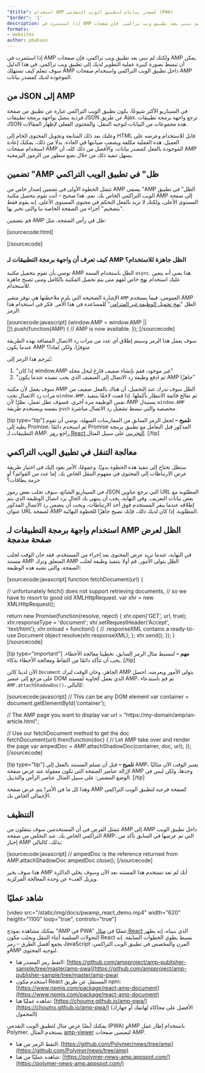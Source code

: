 ```yaml
---
"$title": استخدام AMP كمصدر بيانات لتطبيق الويب التقدمي (PWA)
"$order": '1'
description: إذا استثمرت في AMP ولكنك لم تبني بعد تطبيق ويب تراكمي، فإن صفحات AMP يمكن أن تبسط بصورة كبيرة عملية التطوير لديك إلى تطبيق ويب تراكمي.
formats:
- websites
author: pbakaus
---
```


إذا استثمرت في AMP ولكنك لم تبني بعد تطبيق ويب تراكمي، فإن صفحات AMP يمكن أن تبسط بصورة كبيرة عملية التطوير لديك إلى تطبيق ويب تراكمي. في هذا الدليل سوف تتعلم كيف تستهلك AMP داخل تطبيق الويب التراكمي واستخدام صفحات AMP الموجودة لديك كمصدر بيانات.

## من JSON إلى AMP

في السيناريو الأكثر شيوعًا، يكون تطبيق الويب التراكمي عبارة عن تطبيق من صفحة فردية يتصل بواجهة برمجة تطبيقات JSON عن طريق Ajax. ترجع واجهة برمجة تطبيقات JSON هذه مجموعات من البيانات لتوجيه التنقل، والمحتوى الفعلي لإظهار المقالات.

وعليك بعد ذلك المتابعة وتحويل المحتوى الخام إلى HTML قابل للاستخدام وعرضه على العميل. هذه العملية مكلفة ويصعب صيانتها في العادة. بدلا من ذلك، يمكنك إعادة استخدام صفحات AMP الموجودة بالفعل كمصدر بيانات. والأفضل من ذلك كله، أن AMP يسهل تنفيذ ذلك من خلال بضع سطور من الرموز البرمجية.

## تضمين "AMP ظل" في تطبيق الويب التراكمي

تتمثل الخطوة الأولى في تضمين إصدار خاص من AMP يسمى "AMP الظل" في تطبيق الويب التراكمي الخاص بك. نعم، هذا صحيح – أنت تقوم بتحميل مكتبة AMP إلى صفحة المستوى الأعلى، ولكنك لا تريد بالفعل التحكم في محتوى المستوى الأعلى. إنه يقوم فقط "بتضخيم" أجزاء من الصفحة الخاصة بنا والتي تخبر بها.

قم بتضمين AMP ظل في رأس الصفحة، مثل:

[sourcecode:html]
<!-- Asynchronously load the AMP-with-Shadow-DOM runtime library. -->
<script async src="https://cdn.ampproject.org/shadow-v0.js"></script>
[/sourcecode]

### كيف تعرف أن واجهة برمجة التطبيقات لـ AMP الظل جاهزة للاستخدام؟

نوصي بأن تقوم بتحميل مكتبة AMP الظل باستخدام السمة `async`. هذا يعني أنه يتعين عليك استخدام نهج خاص لفهم متى يتم تحميل المكتبة بالكامل ومتى تصبح جاهزة للاستخدام.

الإشارة الصحيحة التي يلزم ملاحظتها هي توفر متغير `AMP` العمومي، فيما يستخدم AMP الظل “[نهج تحميل الوظيفة غير المتزامن](http://mrcoles.com/blog/google-analytics-asynchronous-tracking-how-it-work/)” للمساعدة في هذا الأمر. فكر في استخدام هذا الرمز:

[sourcecode:javascript]
(window.AMP = window.AMP || []).push(function(AMP) {
  // AMP is now available.
});
[/sourcecode]

سوف يعمل هذا الرمز وسيتم إطلاق أي عدد من مرات رد الاتصال المضافة بهذه الطريقة عندما يكون AMP متوفرًا، ولكن لماذا؟

يُترجم هذا الرمز إلى:

1. "إذا كان window.AMP غير موجود، فقم بإنشاء صفيف فارغ ليحل محله"
2. "ثم ادفع وظيفة رد الاتصال إلى الصفيف الذي يجب تنفيذه عندما يكون AMP جاهزًا"

سوف يعمل لأن مكتبة AMP الظل سوف تدرك عند التحميل، أن هناك بالفعل صفيف من مرات رد الاتصال تحت `window.AMP`، ثم تعالج قائمة الانتظار بأكملها. إذا قمت لاحقًا بتنفيذ نفس الوظيفة مرة أخرى، فسوف تظل تعمل، نظرًا لأن AMP يستبدل `window.AMP` بنفسه ويستخدم طريقة <code>push</code> مخصصة والتي تبسط تشغيل رد الاتصال مباشرة.

[tip type="tip"] **تلميح –** لجعل الرمز السابق من الممارسات السهلة، نوصي أن تقوم بطيه إلى Promise، ثم استخدم دائمًا Promise المذكور قبل التعامل مع تطبيق برمجة التطبيقات لـ AMP. راجع [رمز React التجريبي](https://github.com/ampproject/amp-publisher-sample/blob/master/amp-pwa/src/components/amp-document/amp-document.js#L20) على سبيل المثال. [/tip]

## معالجة التنقل في تطبيق الويب التراكمي

ستظل تحتاج إلى تنفيذ هذه الخطوة يدويًا. وعمومًا، الأمر يعود إليك في اختيار طريقة عرض الارتباطات إلى المحتوى في مفهوم التنقل الخاص بك. إما عدد من القوائم؟ أو حزمة بطاقات؟

في السيناريو الشائع، سوف تجلب بعض رموز JSON التي ترجع عناوين URL المطلوبة مع بعض بيانات التعريف. وفي النهاية، يجب أن ينتهي بك الحال برد اتصال الوظيفة الذي يتم إطلاقه عندما ينقر المستخدم فوق أحد الارتباطات، ويجب أن يتضمن رد الاتصال المذكور عنوان URL لصفحة AMP المطلوبة. إذا كان لديك ذلك، فإنك تصبح جاهزًا للخطوة النهائية.

## استخدام واجهة برمجة التطبيقات لـ AMP الظل لعرض صفحة مدمجة

في النهاية، عندما تريد عرض المحتوى بعد إجراء من المستخدم، فقد حان الوقت لجلب مستند AMP المتعلق وترك AMP الظل يتولى الأمور. قم أولا بتنفيذ وظيفة لجلب الصفحة، والتي تشبه هذه الوظيفة:

[sourcecode:javascript]
function fetchDocument(url) {

  // unfortunately fetch() does not support retrieving documents,
  // so we have to resort to good old XMLHttpRequest.
  var xhr = new XMLHttpRequest();

  return new Promise(function(resolve, reject) {
    xhr.open('GET', url, true);
    xhr.responseType = 'document';
    xhr.setRequestHeader('Accept', 'text/html');
    xhr.onload = function() {
      // .responseXML contains a ready-to-use Document object
      resolve(xhr.responseXML);
    };
    xhr.send();
  });
}
[/sourcecode]

[tip type="important"] **مهم –** لتبسيط مثال الرمز السابق، تخطينا معالجة الأخطاء. يجب أن تتأكد دائمًا من التقاط ومعالجة الأخطاء بذكاء. [/tip]

الآن لدينا كائن `Document` الجاهز، وحان الوقت لترك AMP يتولى الأمور ويعرضه. احصل على مرجع إلى عنصر DOM الذي يعمل كحاوية لمستند AMP، ثم قم باستدعاء `AMP.attachShadowDoc()`، كالتالي:

[sourcecode:javascript]
// This can be any DOM element
var container = document.getElementById('container');

// The AMP page you want to display
var url = "https://my-domain/amp/an-article.html";

// Use our fetchDocument method to get the doc
fetchDocument(url).then(function(doc) {
  // Let AMP take over and render the page
  var ampedDoc = AMP.attachShadowDoc(container, doc, url);
});
[/sourcecode]

[tip type="tip"] **تلميح –** قبل أن تسلم المستند بالفعل إلى AMP، يعتبر الوقت الآن مثاليًا لإزالة عناصر الصفحة التي تكون معقولة عند عرض صفحة AMP وحدها، ولكن ليس في الوضع المضمن: على سبيل المثال عناصر الرأس والتذييل. [/tip]

وهذا كل ما في الأمر! يتم عرض صفحة AMP كصفحة فرعية لتطبيق الويب التراكمي الإجمالي الخاص بك.

## التنظيف

تتمثل الفرص في أن المستخدمين سوف ينتقلون من AMP إلى AMP داخل تطبيق الويب التراكمي الخاص بك. عند التخلص من صفحة AMP، التي تم عرضها في السابق تأكد من إخبار AMP بذلك، كالتالي:

[sourcecode:javascript]
// ampedDoc is the reference returned from AMP.attachShadowDoc
ampedDoc.close();
[/sourcecode]

هذا سوف يخبر AMP أنك لم تعد تستخدم هذا المستند بعد الآن وسوف يخلي الذاكرة ويزيل العبء عن وحدة المعالجة المركزية.

## شاهد عمليًا

[video src="/static/img/docs/pwamp_react_demo.mp4" width="620" height="1100" loop="true", controls="true"]

يمكنك مشاهدة نموذج "AMP في PWA" عمليًا في [مثال React](https://github.com/ampproject/amp-publisher-sample/tree/master/amp-pwa) الذي بنيناه. إنه يظهر التحولات السلسة أثناء التنقل ويجلب مكون React بسيط يطوي الخطوات السابقة. إنه يجمع أفضل الطرق – رمز JavaScript المرن والمخصص في تطبيق الويب التراكمي، وAMP لتوجيه المحتوى.

- التقط رمز المصدر هنا: [https://github.com/ampproject/amp-publisher-sample/tree/master/amp-pwa](https://github.com/ampproject/amp-publisher-sample/tree/master/amp-pwa)
- استخدم مكون React المستقل عن طريق npm: [https://www.npmjs.com/package/react-amp-document](https://www.npmjs.com/package/react-amp-document)
- شاهده عمليًا هنا: [https://choumx.github.io/amp-pwa/](https://choumx.github.io/amp-pwa/) (الأفضل على محاكاة لهاتفك أو جهازك المحمول)

يمكنك أيضًا عرض مثال لتطبيق الويب التقدمي (PWA) وAMP باستخدام إطار عمل Polymer. يستخدم المثال [amp-viewer](https://github.com/PolymerLabs/amp-viewer/) لتضمين صفحات AMP.

- التقط الرمز من هنا: [https://github.com/Polymer/news/tree/amp](https://github.com/Polymer/news/tree/amp)
- شاهده عمليًا من هنا: [https://polymer-news-amp.appspot.com/](https://polymer-news-amp.appspot.com/)
